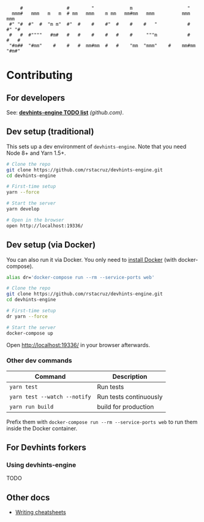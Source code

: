```
     #                #        "             m                    "
  mmm#   mmm   m   m  # mm   mmm    m mm   mm#mm   mmm          mmm     mmm
 #" "#  #"  #  "m m"  #"  #    #    #"  #    #    #   "           #    #" "#
 #   #  #""""   #m#   #   #    #    #   #    #     """m           #    #   #
 "#m##  "#mm"    #    #   #  mm#mm  #   #    "mm  "mmm"    #    mm#mm  "#m#"
```

# Contributing

## For developers

See: **[devhints-engine TODO list](https://github.com/rstacruz/devhints-engine/issues/10)** _(github.com)_.

## Dev setup (traditional)

This sets up a dev environment of `devhints-engine`. Note that you need Node 8+ and Yarn 1.5+.

```bash
# Clone the repo
git clone https://github.com/rstacruz/devhints-engine.git
cd devhints-engine

# First-time setup
yarn --force

# Start the server
yarn develop

# Open in the browser
open http://localhost:19336/
```

## Dev setup (via Docker)

You can also run it via Docker. You only need to [install Docker](https://gist.github.com/rstacruz/297fc799f094f55d062b982f7dac9e41) (with docker-compose).

```bash
alias dr='docker-compose run --rm --service-ports web'

# Clone the repo
git clone https://github.com/rstacruz/devhints-engine.git
cd devhints-engine

# First-time setup
dr yarn --force

# Start the server
docker-compose up
```

Open <http://localhost:19336/> in your browser afterwards.

### Other dev commands

| Command                      | Description            |
| ---------------------------- | ---------------------- |
| `yarn test`                  | Run tests              |
| `yarn test --watch --notify` | Run tests continuously |
| `yarn run build`             | build for production   |

Prefix them with `docker-compose run --rm --service-ports web` to run them inside the Docker container.

## For Devhints forkers

### Using devhints-engine

TODO

## Other docs

- [Writing cheatsheets](docs/writing_cheatsheets.md)

